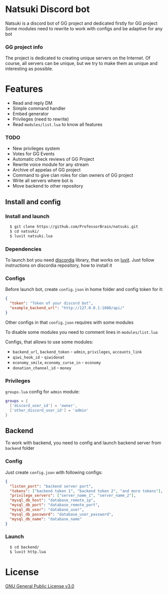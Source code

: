 # Natsuki Discord bot
Natsuki is a discord bot of GG project and dedicated firstly for GG project
Some modules need to rewrite to work with configs and be adaptive for any bot

### GG project info
The project is dedicated to creating unique servers on the Internet. Of course, all servers can be unique, but we try to make them as unique and interesting as possible.

# Features
  - Read and reply DM
  - Simple command handler
  - Embed generator
  - Privileges (need to rewrite)
  - Read `modules/list.lua` to know all features

### TODO
  - New privileges system
  - Votes for GG Events
  - Automatic check reviews of GG Project
  - Rewrite voice module for any stream
  - Archive of appelas of GG project
  - Command to give clan roles for clan owners of GG project
  - Write all servers where bot is
  - Move backend to other repository

## Install and config

### Install and launch
```sh
  $ git clone https://github.com/ProfessorBrain/natsuki.git
  $ cd natsuki/
  $ luvit natsuki.lua
```

### Dependencies
To launch bot you need [discordia](https://github.com/SinisterRectus/discordia) library, that works on [luvit](http://luvit.io). Just follow instructions on discordia repository, how to install it

### Configs

Before launch bot, create `config.json` in home folder and config token for it:
```json
{
  "token": "Token of your discord bot",
  "example_backend_url": "http://127.0.0.1:1080/api/"
}
```
Other configs in that `config.json` requires with some modules

To disable some modules you need to comment lines in `modules/list.lua`

Configs, that allows to use some modules:
  - `backend_url`, `backend_token` - `admin`, `privileges`, `accounts_link`
  - `qiwi_hook_id` - `qiwidonat`
  - `economy_smile`, `economy_curse_in` - `economy`
  - `donation_channel_id` - `money`

### Privileges
`groups.lua` config for `admin` module:
```lua
groups = {
  ['discord_user_id'] = 'owner',
  ['other_discord_user_id'] = 'admin'
}
```

## Backend
To work with backend, you need to config and launch backend server from `backend` folder

### Config
Just create `config.json` with following configs:
```json
{
  "listen_port": "backend server port",
  "tokens": ["backend token 1", "backend token 2", "and more tokens"],
  "privilege_servers": ["server_name_1", "server_name_2"],
  "mysql_db_host": "database_remote_ip",
  "mysql_db_port": "database_remote_port",
  "mysql_db_user": "database_user",
  "mysql_db_password": "database_user_password",
  "mysql_db_name": "database_name"
}
```

### Launch
```sh
  $ cd backend/
  $ luvit http.lua
```

# License
[GNU General Public License v3.0](https://raw.githubusercontent.com/ProfessorBrain/natsuki/master/LICENSE)
